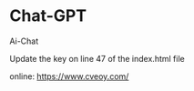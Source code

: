 # Chat-GPT
Ai-Chat

Update the key on line 47 of the index.html file

online: https://www.cveoy.com/
